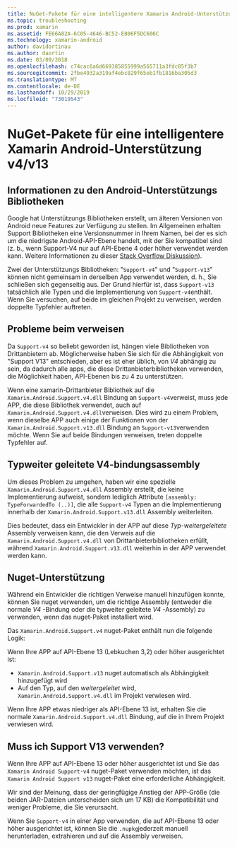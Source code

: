 ```yaml
---
title: NuGet-Pakete für eine intelligentere Xamarin Android-Unterstützung v4/v13
ms.topic: troubleshooting
ms.prod: xamarin
ms.assetid: FE66A82A-6C05-4646-BC52-E806F5DC606C
ms.technology: xamarin-android
author: davidortinau
ms.author: daortin
ms.date: 03/09/2018
ms.openlocfilehash: c74cac6a6d669385855999a565711a3fdc85f3b7
ms.sourcegitcommit: 2fbe4932a319af4ebc829f65eb1fb1816ba305d3
ms.translationtype: MT
ms.contentlocale: de-DE
ms.lasthandoff: 10/29/2019
ms.locfileid: "73019543"
---
```

# <a name="smarter-xamarin-android-support-v4--v13-nuget-packages"></a>NuGet-Pakete für eine intelligentere Xamarin Android-Unterstützung v4/v13

## <a name="about-the-android-support-libraries"></a>Informationen zu den Android-Unterstützungs Bibliotheken

Google hat Unterstützungs Bibliotheken erstellt, um älteren Versionen von Android neue Features zur Verfügung zu stellen. Im Allgemeinen erhalten Support Bibliotheken eine Versionsnummer in Ihrem Namen, bei der es sich um die niedrigste Android-API-Ebene handelt, mit der Sie kompatibel sind (z. b., wenn Support-V4 nur auf API-Ebene 4 oder höher verwendet werden kann. Weitere Informationen zu dieser [Stack Overflow Diskussion](https://stackoverflow.com/questions/9926403/android-support-package-compatibility-library-use-v4-or-v13)). 

Zwei der Unterstützungs Bibliotheken: "`Support-v4`" und "`Support-v13`" können nicht gemeinsam in derselben App verwendet werden, d. h., Sie schließen sich gegenseitig aus. Der Grund hierfür ist, dass `Support-v13` tatsächlich alle Typen und die Implementierung von `Support-v4`enthält. Wenn Sie versuchen, auf beide im gleichen Projekt zu verweisen, werden doppelte Typfehler auftreten.

## <a name="problems-with-referencing"></a>Probleme beim verweisen

Da `Support-v4` so beliebt geworden ist, hängen viele Bibliotheken von Drittanbietern ab. Möglicherweise haben Sie sich für die Abhängigkeit von "Support V13" entschieden, aber es ist eher üblich, von _V4_ abhängig zu sein, da dadurch alle apps, die diese Drittanbieterbibliotheken verwenden, die Möglichkeit haben, API-Ebenen bis zu 4 zu unterstützen.

Wenn eine xamarin-Drittanbieter Bibliothek auf die `Xamarin.Android.Support.v4.dll` Bindung an `Support-v4`verweist, muss jede APP, die diese Bibliothek verwendet, auch auf `Xamarin.Android.Support.v4.dll`verweisen. Dies wird zu einem Problem, wenn dieselbe APP auch einige der Funktionen von der `Xamarin.Android.Support.v13.dll` Bindung an `Support-v13`verwenden möchte. Wenn Sie auf beide Bindungen verweisen, treten doppelte Typfehler auf.

## <a name="type-forwarded-v4-binding-assembly"></a>Typweiter geleitete V4-bindungsassembly

Um dieses Problem zu umgehen, haben wir eine spezielle `Xamarin.Android.Support.v4.dll` Assembly erstellt, die keine Implementierung aufweist, sondern lediglich Attribute `[assembly: TypeForwardedTo (..)]`, die alle `Support-v4` Typen an die Implementierung innerhalb der `Xamarin.Android.Support.v13.dll` Assembly weiterleiten.

Dies bedeutet, dass ein Entwickler in der APP auf diese _Typ-weitergeleitete_ Assembly verweisen kann, die den Verweis auf die `Xamarin.Android.Support.v4.dll` von Drittanbieterbibliotheken erfüllt, während `Xamarin.Android.Support.v13.dll` weiterhin in der APP verwendet werden kann.

## <a name="nuget-assistance"></a>Nuget-Unterstützung

Während ein Entwickler die richtigen Verweise manuell hinzufügen konnte, können Sie nuget verwenden, um die richtige Assembly (entweder die normale _V4_ -Bindung oder die typweiter geleitete _V4_ -Assembly) zu verwenden, wenn das nuget-Paket installiert wird.

Das `Xamarin.Android.Support.v4` nuget-Paket enthält nun die folgende Logik:

Wenn Ihre APP auf API-Ebene 13 (Lebkuchen 3,2) oder höher ausgerichtet ist:

* `Xamarin.Android.Support.v13` nuget automatisch als Abhängigkeit hinzugefügt wird
* Auf den Typ, auf den _weitergeleitet_ wird, `Xamarin.Android.Support.v4.dll` im Projekt verwiesen wird.

Wenn Ihre APP etwas niedriger als API-Ebene 13 ist, erhalten Sie die normale `Xamarin.Android.Support.v4.dll` Bindung, auf die in Ihrem Projekt verwiesen wird.

## <a name="do-i-have-to-use-support-v13"></a>Muss ich Support V13 verwenden?

Wenn Ihre APP auf API-Ebene 13 oder höher ausgerichtet ist und Sie das `Xamarin Android Support-v4` nuget-Paket verwenden möchten, ist das `Xamarin Android Support v13` nuget-Paket eine erforderliche Abhängigkeit.

Wir sind der Meinung, dass der geringfügige Anstieg der APP-Größe (die beiden JAR-Dateien unterscheiden sich um 17 KB) die Kompatibilität und weniger Probleme, die Sie verursacht.

Wenn Sie `Support-v4` in einer App verwenden, die auf API-Ebene 13 oder höher ausgerichtet ist, können Sie die `.nupkg`jederzeit manuell herunterladen, extrahieren und auf die Assembly verweisen.
